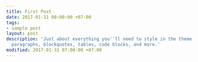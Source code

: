 ```yaml
---
title: First Post
date: 2017-01-31 00:00:00 +07:00
tags:
- sample post
layout: post
description: 'Just about everything you''ll need to style in the theme: headings,
  paragraphs, blockquotes, tables, code blocks, and more.'
modified: 2017-01-31 07:00:00 +07:00
---
```


